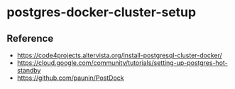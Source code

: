 # postgres-docker-cluster-setup


## Reference
- https://code4projects.altervista.org/install-postgresql-cluster-docker/
- https://cloud.google.com/community/tutorials/setting-up-postgres-hot-standby
- https://github.com/paunin/PostDock
